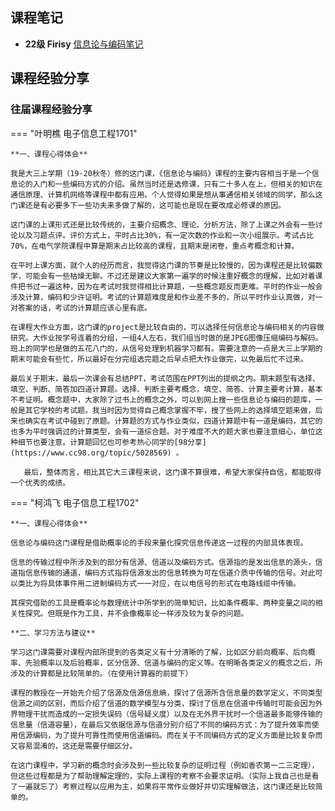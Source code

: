 ## 课程笔记

* **22级 Firisy** [信息论与编码笔记](信息论与编码Firisy.pdf)

## 课程经验分享

### 往届课程经验分享

=== "叶明樵 电子信息工程1701"

    **一、课程心得体会**

    ​我是大三上学期（19-20秋冬）修的这门课，《信息论与编码》课程的主要内容相当于是一个信息论的入门和一些编码方式的介绍。虽然当时还是选修课，只有二十多人在上，但相关的知识在通信原理、计算机网络等课程中都有应用。个人觉得如果是想从事通信相关领域的同学，那么这门课还是有必要多下一些功夫来多做了解的，这可能也是现在要改成必修课的原因。

    ​这门课的上课形式还是比较传统的，主要介绍概念、理论、分析方法，除了上课之外会有一些讨论以及习题点评。评价方式上，平时占比30%，有一定次数的作业和一次小组展示。考试占比70%，在电气学院课程中算是期末占比较高的课程，且期末是闭卷，重点考概念和计算。

    ​在平时上课方面，就个人的经历而言，我觉得这门课的节奏是比较慢的，因为课程还是比较偏数学，可能会有一些枯燥无聊。不过还是建议大家第一遍学的时候注重好概念的理解，比如对着课件把书过一遍这种，因为在考试时我觉得相比计算题，一些概念题反而更难。平时的作业一般会涉及计算，编码和少许证明。考试的计算题难度是和作业差不多的，所以平时作业认真做，对一对答案的话，考试的计算题应该心里有底。

    ​在课程大作业方面，这门课的project是比较自由的，可以选择任何信息论与编码相关的内容做研究。大作业按学号连着的分组，一组4人左右，我们组当时做的是JPEG图像压缩编码与解码。班上的同学也是做的五花八门的，从信号处理到机器学习都有。需要注意的一点是大三上学期的期末可能会有些忙，所以最好在分完组选完题之后早点把大作业做完，以免最后忙不过来。

    ​最后关于期末，最后一次课会有总结PPT，考试范围在PPT列出的提纲之内。期末题型有选择、填空、判断、简答加四道计算题。选择、判断主要考概念，填空、简答、计算主要考计算，基本不考证明。概念题中，大家除了过书上的概念之外，可以到网上搜一些信息论与编码的题库，一般是其它学校的考试题。我当时因为觉得自己概念掌握不牢，搜了些网上的选择填空题来做，后来也确实在考试中碰到了原题。计算题的方式与作业类似，四道计算题中有一道是编码，其它的也多为平时强调过的计算类型，会有一道综合题。对于难度不大的题大家也要注意细心，单位这种细节也要注意。计算题回忆也可参考热心同学的[98分享](https://www.cc98.org/topic/5028569) 。

    ​	最后，整体而言，相比其它大三课程来说，这门课不算很难，希望大家保持自信，都能取得一个优秀的成绩。

=== "柯鸿飞 电子信息工程1702"

    **一、课程心得体会**

    ​信息论与编码这门课程是借助概率论的手段来量化探究信息传递这一过程的内部具体表现。

    ​信息的传输过程中所涉及到的部分有信源、信道以及编码方式。信源指的是发出信息的源头，信道指信息传输的通道，编码方式指将信源发出的信息转换为可在信道介质中传输的信号。对此可以类比为将具体事件用二进制编码方式一一对应，在以电信号的形式在电路线缆中传输。

    ​其探究借助的工具是概率论与数理统计中所学到的简单知识，比如条件概率、两种变量之间的相关性探究。但既是作为工具，并不会像概率论一样涉及较为复杂的问题。

    **二、学习方法与建议**

    ​学习这门课需要对课程内部所提到的各类定义有十分清晰的了解，比如区分前向概率、后向概率、先验概率以及后验概率，区分信源、信道与编码的定义等。在明晰各类定义的概念之后，所涉及的计算都是比较简单的。（在使用计算器的前提下）

    ​课程的教授在一开始先介绍了信源及信源信息熵，探讨了信源所含信息量的数学定义，不同类型信源之间的区别，而后介绍了信道的数学模型与分类，探讨了信息在信道中传输时可能会因为外界物理干扰而造成的一定损失误码（信号疑义度）以及在无外界干扰时一个信道最多能够传输的信息量（信道容量），在最后又依据信源与信道分别介绍了不同的编码方式：为了提升效率而使用信源编码，为了提升可靠性而使用信道编码。而在关于不同编码方式的定义方面是比较复杂而又容易混淆的，这还是需要仔细区分。

    ​在这门课程中，学习新的概念时会涉及到一些比较复杂的证明过程（例如香农第一二三定理），但这些过程都是为了帮助理解定理的，实际上课程的考察不会要求证明。（实际上我自己也是看了一遍就忘了）考察过程以应用为主，如果将平常作业做好并切实理解做法，这门课还是比较简单的。